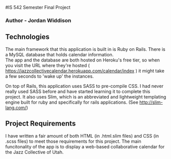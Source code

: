 #IS 542 Semester Final Project

### Author - Jordan Widdison

## Technologies

The main framework that this application is built in is Ruby on Rails.  There is a MySQL database that holds calendar information.  
The app and the database are both hosted on Heroku's free tier, so when you visit the URL where they're hosted ( https://jazzcollectivecalendar.herokuapp.com/calendar/index ) it might take a few seconds to 'wake up' the instances.

On top of Rails, this application uses SASS to pre-compile CSS.  I had never really used SASS before and have started learning it to complete this project.  It also uses Slim, which is an abbreviated and lightweight templating engine built for ruby and specifically for rails applications.  (See http://slim-lang.com/)

## Project Requirements

I have written a fair amount of both HTML (in .html.slim files) and CSS (in .scss files) to meet those requirements for this project.  The main funcitonality of the app is to display a web-based collaborative calendar for the Jazz Collective of Utah.
